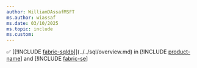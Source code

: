 ```yaml
---
author: WilliamDAssafMSFT
ms.author: wiassaf
ms.date: 03/10/2025
ms.topic: include
ms.custom:
---
```

&#x2705; [[!INCLUDE [fabric-sqldb](../../includes/fabric-sqldb.md)]](../../sql/overview.md) in [!INCLUDE [product-name](../../../includes/product-name.md)] and [!INCLUDE [fabric-se](../fabric-se.md)]
